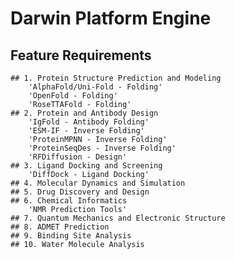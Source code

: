 # Darwin Platform Engine


  ## Feature Requirements
    ## 1. Protein Structure Prediction and Modeling
        'AlphaFold/Uni-Fold - Folding'
        'OpenFold - Folding'
        'RoseTTAFold - Folding'
    ## 2. Protein and Antibody Design
        'IgFold - Antibody Folding'
        'ESM-IF - Inverse Folding'
        'ProteinMPNN - Inverse Folding'
        'ProteinSeqDes - Inverse Folding'
        'RFDiffusion - Design'
    ## 3. Ligand Docking and Screening
        'DiffDock - Ligand Docking'
    ## 4. Molecular Dynamics and Simulation
    ## 5. Drug Discovery and Design
    ## 6. Chemical Informatics
        'NMR Prediction Tools'
    ## 7. Quantum Mechanics and Electronic Structure
    ## 8. ADMET Prediction
    ## 9. Binding Site Analysis
    ## 10. Water Molecule Analysis

